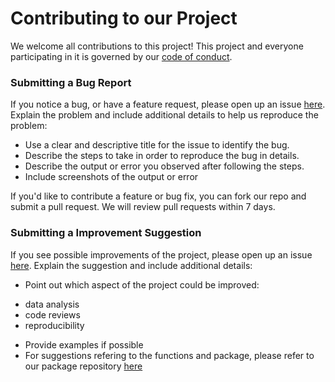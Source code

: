 # Contributing to our Project
We welcome all contributions to this project! 
This project and everyone participating in it is governed by our [code of conduct](CODE_OF_CONDUCT.md). 

### Submitting a Bug Report
If you notice a bug, or have a feature request, 
please open up an issue [here](https://github.com/karlie-tr/dsci-310-group-03/issues). 
Explain the problem and include additional details to help us reproduce the problem:

* Use a clear and descriptive title for the issue to identify the bug.
* Describe the steps to take in order to reproduce the bug in details. 
* Describe the output or error you observed after following the steps.
* Include screenshots of the output or error

If you'd like to contribute a feature or bug fix, 
you can fork our repo and submit a pull request. 
We will review pull requests within 7 days.

### Submitting a Improvement Suggestion
If you see possible improvements of the project, 
please open up an issue [here](https://github.com/karlie-tr/dsci-310-group-03-pkg/issues). 
Explain the suggestion and include additional details:

* Point out which aspect of the project could be improved: 
- data analysis 
- code reviews
- reproducibility
* Provide examples if possible
* For suggestions refering to the functions and package, please refer to our package repository [here](https://github.com/karlie-tr/dsci-310-group-03-pkg/tree/main)
